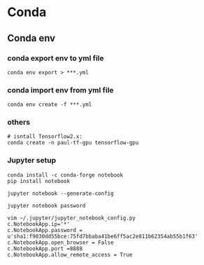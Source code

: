 # Conda
## Conda env
### conda export env to yml file
```
conda env export > ***.yml
```
### conda import env from yml file
```
conda env create -f ***.yml
```
### others
```
# isntall Tensorflow2.x:
conda create -n paul-tf-gpu tensorflow-gpu

```


### Jupyter setup
```
conda install -c conda-forge notebook
pip install notebook

jupyter notebook --generate-config

jupyter notebook password

vim ~/.jupyter/jupyter_notebook_config.py
c.NotebookApp.ip='*'
c.NotebookApp.password = u'sha1:f9030dd55bce:75fd7bbaba41be6ff5ac2e811b62354ab55b1f63'
c.NotebookApp.open_browser = False
c.NotebookApp.port =8888
c.NotebookApp.allow_remote_access = True
```
